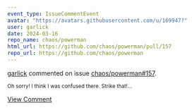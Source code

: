```yaml
---
event_type: IssueCommentEvent
avatar: "https://avatars.githubusercontent.com/u/169947?"
user: garlick
date: 2024-03-16
repo_name: chaos/powerman
html_url: https://github.com/chaos/powerman/pull/157
repo_url: https://github.com/chaos/powerman
---
```


<a href='https://github.com/garlick' target='_blank'>garlick</a> commented on issue <a href='https://github.com/chaos/powerman/pull/157' target='_blank'>chaos/powerman#157</a>.

<small>Oh sorry!  I think I was confused there.  Strike that!...</small>

<a href='https://github.com/chaos/powerman/pull/157' target='_blank'>View Comment</a>